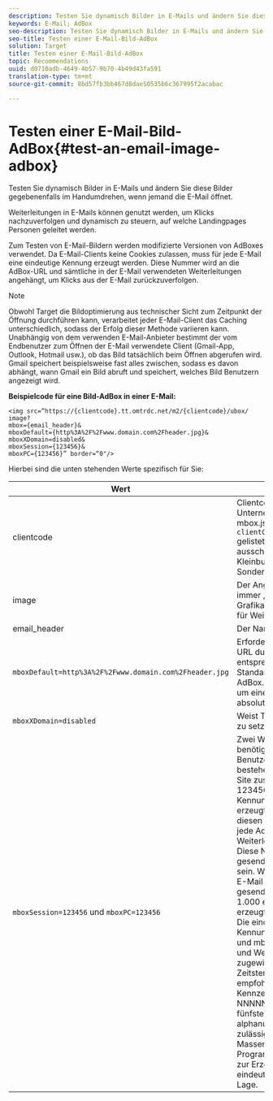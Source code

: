 ```yaml
---
description: Testen Sie dynamisch Bilder in E-Mails und ändern Sie diese Bilder gegebenenfalls im Handumdrehen, wenn jemand die E-Mail öffnet.
keywords: E-Mail; AdBox
seo-description: Testen Sie dynamisch Bilder in E-Mails und ändern Sie diese Bilder gegebenenfalls im Handumdrehen, wenn jemand die E-Mail öffnet.
seo-title: Testen einer E-Mail-Bild-AdBox
solution: Target
title: Testen einer E-Mail-Bild-AdBox
topic: Recommendations
uuid: d0710adb-4649-4b57-9b70-4b49d43fa591
translation-type: tm+mt
source-git-commit: 8bd57fb3bb467d8dae50535b6c367995f2acabac

---
```



# Testen einer E-Mail-Bild-AdBox{#test-an-email-image-adbox}

Testen Sie dynamisch Bilder in E-Mails und ändern Sie diese Bilder gegebenenfalls im Handumdrehen, wenn jemand die E-Mail öffnet.

Weiterleitungen in E-Mails können genutzt werden, um Klicks nachzuverfolgen und dynamisch zu steuern, auf welche Landingpages Personen geleitet werden.

Zum Testen von E-Mail-Bildern werden modifizierte Versionen von AdBoxes verwendet. Da E-Mail-Clients keine Cookies zulassen, muss für jede E-Mail eine eindeutige Kennung erzeugt werden. Diese Nummer wird an die AdBox-URL und sämtliche in der E-Mail verwendeten Weiterleitungen angehängt, um Klicks aus der E-Mail zurückzuverfolgen.

>[!NOTE]
>
>Obwohl Target die Bildoptimierung aus technischer Sicht zum Zeitpunkt der Öffnung durchführen kann, verarbeitet jeder E-Mail-Client das Caching unterschiedlich, sodass der Erfolg dieser Methode variieren kann. Unabhängig von dem verwenden E-Mail-Anbieter bestimmt der vom Endbenutzer zum Öffnen der E-Mail verwendete Client (Gmail-App, Outlook, Hotmail usw.), ob das Bild tatsächlich beim Öffnen abgerufen wird. Gmail speichert beispielsweise fast alles zwischen, sodass es davon abhängt, wann Gmail ein Bild abruft und speichert, welches Bild Benutzern angezeigt wird.

**Beispielcode für eine Bild-AdBox in einer E-Mail:**

```
<img src=“https://{clientcode}.tt.omtrdc.net/m2/​{clientcode}/ubox/​image?
mbox={email_header}&
mboxDefault=​{http%3A%2F%2Fwww.domain.com%2Fheader.jpg}&
mboxXDomain=disabled&
mboxSession={123456}&
mboxPC={123456}” border=“0"/>
```

Hierbei sind die unten stehenden Werte spezifisch für Sie:

| Wert | Beschreibung |
|--- |--- |
| clientcode | Clientcode Ihres Unternehmens. In at.js oder mbox.js ist dies als `clientCode='yourclientcode'` gelistet. Er besteht ausschließlich aus Kleinbuchstaben ohne Sonderzeichen. |
| image | Der Angebotstyp. Er ist immer „image“ für Grafikanzeigen und „page“ für Weiterleitungen. |
| email_header | Der Name der AdBox. |
| `mboxDefault=http%3A%2F%2Fwww.domain.com%2Fheader.jpg` | Erforderlich. Ersetzen Sie die URL durch den entsprechenden Standardinhalt für Ihre AdBox. Hierbei muss es sich um einen URL-codierten, absoluten Verweis handeln. |
| `mboxXDomain=disabled` | Weist Target an, kein Cookie zu setzen. |
| `mboxSession=123456` und `mboxPC=123456` | Zwei Werte, die von Target benötigt werden, um dieses Benutzerprofil mit seinem bestehenden Profil für Ihre Site zusammenzuführen. 123456 ist die eindeutige Kennung, die für die E-Mail erzeugt wird. Fügen sie diesen Wert dynamisch in jede AdBox- und Weiterleitungs-URL ein. Diese Nummer muss für jede gesendete E-Mail eindeutig sein. Wird eine wöchentliche E-Mail an 1.000 Personen gesendet, müssen also 1.000 eindeutige Kennungen erzeugt werden.<br>Die eindeutige E-Mail-Kennung muss mboxSession und mboxPC in jeder AdBox- und Weiterleitungs-URL zugewiesen werden. Zeitstempel-NNNNN ist das empfohlene Format für diese Kennzeichnung, wobei NNNNN eine zufällige fünfstellige Zahl ist. Jedes alphanumerische Format ist zulässig. Einige Services für Massen-E-Mails sowie jede Programmiersprache sind zur Erzeugung dieser eindeutigen Kennung in der Lage. |
